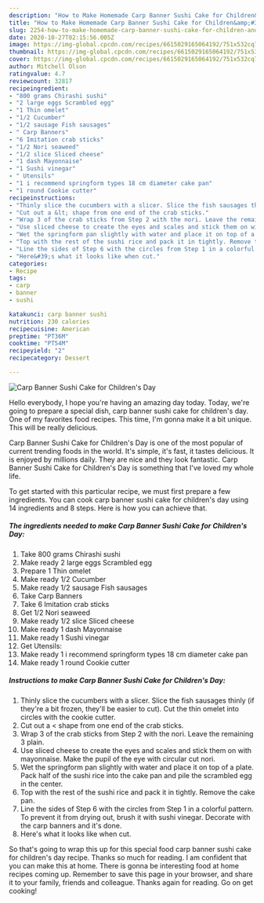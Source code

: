 ```yaml
---
description: "How to Make Homemade Carp Banner Sushi Cake for Children&amp;#39;s Day"
title: "How to Make Homemade Carp Banner Sushi Cake for Children&amp;#39;s Day"
slug: 2254-how-to-make-homemade-carp-banner-sushi-cake-for-children-and-39-s-day
date: 2020-10-27T02:15:56.005Z
image: https://img-global.cpcdn.com/recipes/6615029165064192/751x532cq70/carp-banner-sushi-cake-for-childrens-day-recipe-main-photo.jpg
thumbnail: https://img-global.cpcdn.com/recipes/6615029165064192/751x532cq70/carp-banner-sushi-cake-for-childrens-day-recipe-main-photo.jpg
cover: https://img-global.cpcdn.com/recipes/6615029165064192/751x532cq70/carp-banner-sushi-cake-for-childrens-day-recipe-main-photo.jpg
author: Mitchell Olson
ratingvalue: 4.7
reviewcount: 32817
recipeingredient:
- "800 grams Chirashi sushi"
- "2 large eggs Scrambled egg"
- "1 Thin omelet"
- "1/2 Cucumber"
- "1/2 sausage Fish sausages"
- " Carp Banners"
- "6 Imitation crab sticks"
- "1/2 Nori seaweed"
- "1/2 slice Sliced cheese"
- "1 dash Mayonnaise"
- "1 Sushi vinegar"
- " Utensils"
- "1 i recommend springform types 18 cm diameter cake pan"
- "1 round Cookie cutter"
recipeinstructions:
- "Thinly slice the cucumbers with a slicer. Slice the fish sausages thinly (if they&#39;re a bit frozen, they&#39;ll be easier to cut). Cut the thin omelet into circles with the cookie cutter."
- "Cut out a &lt; shape from one end of the crab sticks."
- "Wrap 3 of the crab sticks from Step 2 with the nori. Leave the remaining 3 plain."
- "Use sliced cheese to create the eyes and scales and stick them on with mayonnaise. Make the pupil of the eye with circular cut nori."
- "Wet the springform pan slightly with water and place it on top of a plate. Pack half of the sushi rice into the cake pan and pile the scrambled egg in the center."
- "Top with the rest of the sushi rice and pack it in tightly. Remove the cake pan."
- "Line the sides of Step 6 with the circles from Step 1 in a colorful pattern. To prevent it from drying out, brush it with sushi vinegar. Decorate with the carp banners and it&#39;s done."
- "Here&#39;s what it looks like when cut."
categories:
- Recipe
tags:
- carp
- banner
- sushi

katakunci: carp banner sushi 
nutrition: 230 calories
recipecuisine: American
preptime: "PT36M"
cooktime: "PT54M"
recipeyield: "2"
recipecategory: Dessert

---
```



![Carp Banner Sushi Cake for Children&#39;s Day](https://img-global.cpcdn.com/recipes/6615029165064192/751x532cq70/carp-banner-sushi-cake-for-childrens-day-recipe-main-photo.jpg)

Hello everybody, I hope you're having an amazing day today. Today, we're going to prepare a special dish, carp banner sushi cake for children&#39;s day. One of my favorites food recipes. This time, I'm gonna make it a bit unique. This will be really delicious.



Carp Banner Sushi Cake for Children&#39;s Day is one of the most popular of current trending foods in the world. It's simple, it's fast, it tastes delicious. It is enjoyed by millions daily. They are nice and they look fantastic. Carp Banner Sushi Cake for Children&#39;s Day is something that I've loved my whole life.


To get started with this particular recipe, we must first prepare a few ingredients. You can cook carp banner sushi cake for children&#39;s day using 14 ingredients and 8 steps. Here is how you can achieve that.

<!--inarticleads1-->

##### The ingredients needed to make Carp Banner Sushi Cake for Children&#39;s Day:

1. Take 800 grams Chirashi sushi
1. Make ready 2 large eggs Scrambled egg
1. Prepare 1 Thin omelet
1. Make ready 1/2 Cucumber
1. Make ready 1/2 sausage Fish sausages
1. Take  Carp Banners
1. Take 6 Imitation crab sticks
1. Get 1/2 Nori seaweed
1. Make ready 1/2 slice Sliced cheese
1. Make ready 1 dash Mayonnaise
1. Make ready 1 Sushi vinegar
1. Get  Utensils:
1. Make ready 1 i recommend springform types 18 cm diameter cake pan
1. Make ready 1 round Cookie cutter




<!--inarticleads2-->

##### Instructions to make Carp Banner Sushi Cake for Children&#39;s Day:

1. Thinly slice the cucumbers with a slicer. Slice the fish sausages thinly (if they&#39;re a bit frozen, they&#39;ll be easier to cut). Cut the thin omelet into circles with the cookie cutter.
1. Cut out a &lt; shape from one end of the crab sticks.
1. Wrap 3 of the crab sticks from Step 2 with the nori. Leave the remaining 3 plain.
1. Use sliced cheese to create the eyes and scales and stick them on with mayonnaise. Make the pupil of the eye with circular cut nori.
1. Wet the springform pan slightly with water and place it on top of a plate. Pack half of the sushi rice into the cake pan and pile the scrambled egg in the center.
1. Top with the rest of the sushi rice and pack it in tightly. Remove the cake pan.
1. Line the sides of Step 6 with the circles from Step 1 in a colorful pattern. To prevent it from drying out, brush it with sushi vinegar. Decorate with the carp banners and it&#39;s done.
1. Here&#39;s what it looks like when cut.




So that's going to wrap this up for this special food carp banner sushi cake for children&#39;s day recipe. Thanks so much for reading. I am confident that you can make this at home. There is gonna be interesting food at home recipes coming up. Remember to save this page in your browser, and share it to your family, friends and colleague. Thanks again for reading. Go on get cooking!
